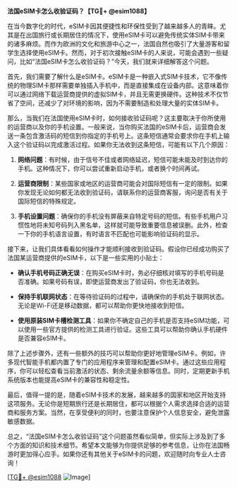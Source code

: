 **法国eSIM卡怎么收验证码？【TG💪+ @esim1088】**

在当今数字化的时代，eSIM卡因其便捷性和环保性受到了越来越多人的青睐。尤其是在出国旅行或长期居住的情况下，使用eSIM卡可以避免传统实体SIM卡带来的诸多麻烦。而作为欧洲的文化和旅游中心之一，法国自然也吸引了大量游客和留学生选择使用eSIM卡。然而，对于初次接触eSIM卡的人来说，可能会遇到一些疑问，比如“法国eSIM卡怎么收验证码？”今天，我们就来详细解答这个问题。

首先，我们需要了解什么是eSIM卡。eSIM卡是一种嵌入式SIM卡技术，它不像传统的物理SIM卡那样需要单独插入手机中，而是直接集成在设备内部。这意味着你可以通过网络下载运营商提供的虚拟SIM卡，并且无需更换硬件。这种技术不仅节省了空间，还减少了对环境的影响，因为不需要制造和处理大量的实体SIM卡。

那么，当我们在法国使用eSIM卡时，如何接收验证码呢？这主要取决于你所使用的运营商以及你的手机设置。一般来说，当你购买法国的eSIM卡后，运营商会发送一条包含激活码的短信到你指定的手机号上。这条短信通常会要求你在手机上输入这个验证码以完成激活过程。如果你无法收到这条短信，可能有以下几个原因：

1. **网络问题**：有时候，由于信号不佳或者网络延迟，短信可能未能及时到达你的手机。这种情况下，你可以尝试重新启动手机，或者换个时间再试。
   
2. **运营商限制**：某些国家或地区的运营商可能会对国际短信有一定的限制。如果你发现无论如何都无法收到验证码，请联系你的运营商客服，询问是否有关于国际短信的特殊规定。

3. **手机设置问题**：确保你的手机没有屏蔽来自特定号码的短信。有些手机用户习惯性地将未知号码列入黑名单，这样就可能导致重要信息被误删。此外，检查一下你的手机语言设置，有时语言不匹配也可能影响验证码的显示。

接下来，让我们具体看看如何操作才能顺利接收到验证码。假设你已经成功购买了法国某运营商提供的eSIM卡，以下是一些实用的小贴士：

- **确认手机号码正确无误**：在购买eSIM卡时，务必仔细核对填写的手机号码是否准确。如果号码有误，即使运营商发出了验证码，你也无法收到。
  
- **保持手机联网状态**：在等待验证码的过程中，请确保你的手机处于联网状态。无论是Wi-Fi还是移动数据，都可以帮助你更快地接收到短信。

- **使用原装SIM卡槽检测工具**：如果你不确定自己的手机是否支持eSIM功能，可以使用一些官方提供的检测工具进行验证。这些工具可以帮助你确认手机硬件是否兼容eSIM卡。

除了上述步骤外，还有一些额外的技巧可以帮助你更好地管理eSIM卡。例如，许多现代智能手机都内置了专门的应用程序来管理和配置eSIM卡。通过这些应用程序，你可以轻松查看当前激活的状态、剩余流量余额等信息。同时，定期更新手机系统版本也能提高eSIM卡的兼容性和稳定性。

最后，值得一提的是，随着eSIM卡技术的发展，越来越多的国家和地区开始支持这项服务。无论你是短期旅行还是长期居住，都可以根据个人需求选择合适的运营商和服务方案。当然，在享受便利的同时，也要注意保护个人信息安全，避免泄露敏感数据。

总之，“法国eSIM卡怎么收验证码”这个问题虽然看似简单，但实际上涉及到了多个方面的知识和技术细节。希望本文能够为你提供足够的参考信息，让你在法国畅游时更加得心应手。如果你还有其他关于eSIM卡的问题，欢迎随时向专业人士咨询！

[[TG💪+ @esim1088](https://t.me/s/esim1088) ![Image](https://i.postimg.cc/4NQfJmqS/Snipaste-2025-05-13-00-14-12.png)]